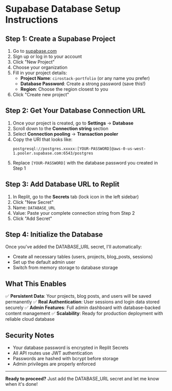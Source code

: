 # Supabase Database Setup Instructions

## Step 1: Create a Supabase Project

1. Go to [supabase.com](https://supabase.com)
2. Sign up or log in to your account
3. Click "New Project"
4. Choose your organization
5. Fill in your project details:
   - **Project Name**: `cirostack-portfolio` (or any name you prefer)
   - **Database Password**: Create a strong password (save this!)
   - **Region**: Choose the region closest to you
6. Click "Create new project"

## Step 2: Get Your Database Connection URL

1. Once your project is created, go to **Settings** → **Database**
2. Scroll down to the **Connection string** section
3. Select **Connection pooling** → **Transaction pooler**
4. Copy the URI that looks like:
   ```
   postgresql://postgres.xxxxx:[YOUR-PASSWORD]@aws-0-us-west-1.pooler.supabase.com:6543/postgres
   ```
5. Replace `[YOUR-PASSWORD]` with the database password you created in Step 1

## Step 3: Add Database URL to Replit

1. In Replit, go to the **Secrets** tab (lock icon in the left sidebar)
2. Click "New Secret"
3. Name: `DATABASE_URL`
4. Value: Paste your complete connection string from Step 2
5. Click "Add Secret"

## Step 4: Initialize the Database

Once you've added the DATABASE_URL secret, I'll automatically:
- Create all necessary tables (users, projects, blog_posts, sessions)
- Set up the default admin user
- Switch from memory storage to database storage

## What This Enables

✅ **Persistent Data**: Your projects, blog posts, and users will be saved permanently
✅ **Real Authentication**: User sessions and login data stored securely
✅ **Admin Features**: Full admin dashboard with database-backed content management
✅ **Scalability**: Ready for production deployment with reliable cloud database

## Security Notes

- Your database password is encrypted in Replit Secrets
- All API routes use JWT authentication
- Passwords are hashed with bcrypt before storage
- Admin privileges are properly enforced

---

**Ready to proceed?** Just add the DATABASE_URL secret and let me know when it's done!